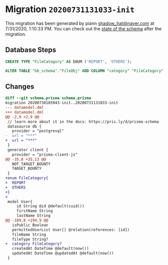 # Migration `20200731131033-init`

This migration has been generated by piann <shadow_hat@naver.com> at 7/31/2020, 1:10:33 PM.
You can check out the [state of the schema](./schema.prisma) after the migration.

## Database Steps

```sql
CREATE TYPE "FileCategory" AS ENUM ('REPORT', 'OTHERS');

ALTER TABLE "bb_schema"."FileObj" ADD COLUMN "category" "FileCategory"  ;
```

## Changes

```diff
diff --git schema.prisma schema.prisma
migration 20200730185943-init..20200731131033-init
--- datamodel.dml
+++ datamodel.dml
@@ -2,9 +2,9 @@
 // learn more about it in the docs: https://pris.ly/d/prisma-schema
 datasource db {
   provider = "postgresql"
-  url = "***"
+  url = "***"
 }
 generator client {
   provider = "prisma-client-js"
@@ -35,8 +35,13 @@
   NOT_TARGET_BOUNTY
   TARGET_BOUNTY
 }
+enum FileCategory{
+  REPORT
+  OTHERS
+}
+
 model User{
     id String @id @default(cuid())
     firstName String
     lastName String
@@ -189,8 +194,9 @@
   isPublic Boolean
   permittedUserList User[] @relation(references: [id])
   fileName String
   fileType String?
+  category FileCategory?
   createdAt DateTime @default(now())
   updatedAt DateTime @updatedAt @default(now())
 }
```


